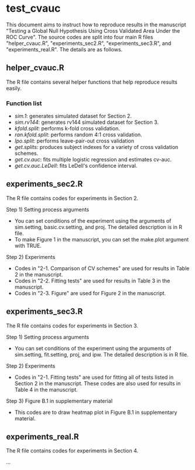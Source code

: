 # test_cvauc
This document aims to instruct how to reproduce results in the manuscript "Testing a Global Null Hypothesis Using Cross Validated Area Under the ROC Curve". The source codes are split into four main R files "helper_cvauc.R", "experiments_sec2.R", "experiments_sec3.R", and "experiments_real.R". The details are as follows.

## helper_cvauc.R
The R file contains several helper functions that help reproduce results easily.

### Function list
- *sim.1*: generates simulated dataset for Section 2.
- *sim.rv144*: generates rv144 simulated dataset for Section 3.
- *kfold.split*: performs k-fold cross validation.
- *ran.kfold.split*: performs random 4:1 cross validation.
- *lpo.split*: performs leave-pair-out cross validation
- *get.splits*: produces subject indexes for a variety of cross validation schemes.
- *get.cv.auc*: fits multiple logistic regression and estimates cv-auc.
- *get.cv.auc.LeDell*: fits LeDell's confidence interval.

## experiments_sec2.R
The R file contains codes for experiments in Section 2.

Step 1) Setting process arguments
- You can set conditions of the experiment using the arguments of sim.setting, basic.cv.setting, and proj. The detailed description is in R file.
- To make Figure 1 in the manuscript, you can set the make.plot argument with TRUE.

Step 2) Experiments
- Codes in "2-1. Comparison of CV schemes" are used for results in Table 2 in the manuscript.
- Codes in "2-2. Fitting tests" are used for results in Table 3 in the manuscript.
- Codes in "2-3. Figure" are used for Figure 2 in the manuscript.

## experiments_sec3.R
The R file contains codes for experiments in Section 3.

Step 1) Setting process arguments
- You can set conditions of the experiment using the arguments of sim.setting, fit.setting, proj, and ipw. The detailed description is in R file.

Step 2) Experiments
- Codes in "2-1. Fitting tests" are used for fitting all of tests listed in Section 2 in the manuscript. These codes are also used for results in Table 4 in the manuscript.

Step 3) Figure B.1 in supplementary material
- This codes are to draw heatmap plot in Figure B.1 in supplementary material.

## experiments_real.R
The R file contains codes for experiments in Section 4.

...
